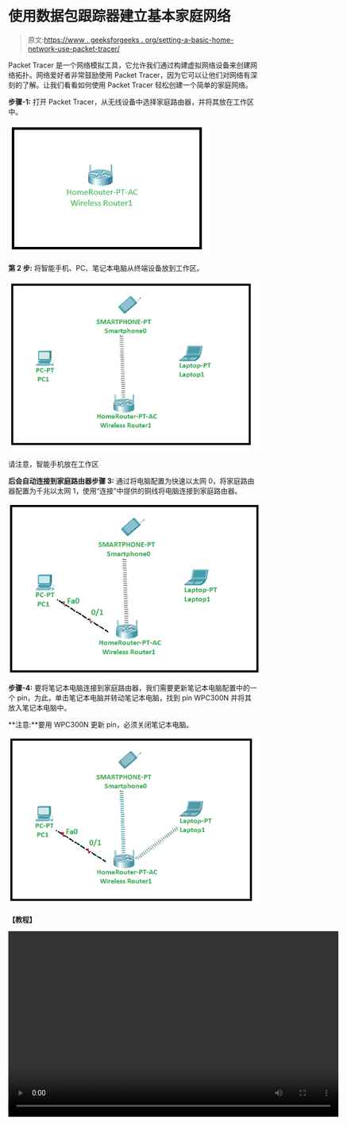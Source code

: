 # 使用数据包跟踪器建立基本家庭网络

> 原文:[https://www . geeksforgeeks . org/setting-a-basic-home-network-use-packet-tracer/](https://www.geeksforgeeks.org/setting-up-a-basic-home-network-using-packet-tracer/)

Packet Tracer 是一个网络模拟工具，它允许我们通过构建虚拟网络设备来创建网络拓扑。网络爱好者非常鼓励使用 Packet Tracer，因为它可以让他们对网络有深刻的了解。让我们看看如何使用 Packet Tracer 轻松创建一个简单的家庭网络。

**步骤-1:**
打开 Packet Tracer，从无线设备中选择家庭路由器，并将其放在工作区中。

[![](img/b616e14805cfc39f5975afef1bc10f46.png)](https://media.geeksforgeeks.org/wp-content/uploads/20200829180227/c1.PNG) 

**第 2 步:**
将智能手机、PC、笔记本电脑从终端设备放到工作区。

[![](img/2e561986ebb05a217a48bf67dd57b769.png)](https://media.geeksforgeeks.org/wp-content/uploads/20200829184002/c2.PNG)

请注意，智能手机放在工作区

**后会自动连接到家庭路由器步骤 3:**
通过将电脑配置为快速以太网 0，将家庭路由器配置为千兆以太网 1，使用“连接”中提供的铜线将电脑连接到家庭路由器。

[![](img/12c17b7b1c5b8106bebbeb3c3010a4d8.png)](https://media.geeksforgeeks.org/wp-content/uploads/20200829184544/c3.PNG) 

**步骤-4:**
要将笔记本电脑连接到家庭路由器，我们需要更新笔记本电脑配置中的一个 pin，为此，单击笔记本电脑并转动笔记本电脑，找到 pin WPC300N 并将其放入笔记本电脑中。

**注意:**要用 WPC300N 更新 pin，必须关闭笔记本电脑。

[![](img/778f5d65315e8126dae8dc02d91ea147.png)](https://media.geeksforgeeks.org/wp-content/uploads/20200829184731/c4.PNG)

**【教程】**

<video class="wp-video-shortcode" id="video-477059-1" width="665" height="374" preload="metadata" controls=""><source type="video/mp4" src="https://media.geeksforgeeks.org/wp-content/uploads/20200829235731/gfg-1.mp4?_=1">[https://media.geeksforgeeks.org/wp-content/uploads/20200829235731/gfg-1.mp4](https://media.geeksforgeeks.org/wp-content/uploads/20200829235731/gfg-1.mp4)</video>